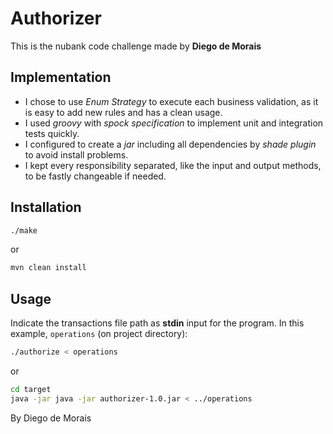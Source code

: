 # Authorizer

This is the nubank code challenge made by **Diego de Morais**

## Implementation

- I chose to use *Enum Strategy* to execute each business validation, as it is easy to add new rules and has a clean usage.
- I used *groovy* with *spock specification* to implement unit and integration tests quickly.
- I configured to create a *jar* including all dependencies by *shade plugin* to avoid install problems.
- I kept every responsibility separated, like the input and output methods, to be fastly changeable if needed.

## Installation

```bash
./make
```
or
```bash
mvn clean install
```

## Usage

Indicate the transactions file path as **stdin** input for the program. In this example, `operations` (on project directory):

```bash
./authorize < operations
```
or
```bash
cd target
java -jar java -jar authorizer-1.0.jar < ../operations
```


By Diego de Morais
